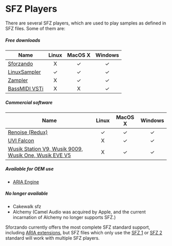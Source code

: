 ---
---
# SFZ Players

There are several SFZ players, which are used to play samples as defined in SFZ
files. Some of them are:

##### Free downloads

| Name                                                    | Linux | MacOS X | Windows |
| ---                                                     | :---: |  :---:  |  :---:  |
| [Sforzando](https://plogue.com/products/sforzando.html) |   X   |    ✓    |    ✓    |
| [LinuxSampler](https://www.linuxsampler.org/)           |   ✓   |    ✓    |    ✓    |
| [Zampler](https://www.zampler.de/)                      |   X   |    ✓    |    ✓    |
| [BassMIDI VSTi](http://falcosoft.hu/softwares.html)     |   X   |    X    |    ✓    |

##### Commercial software

| Name                                                                           | Linux | MacOS X | Windows |
| ---                                                                            | :---: |  :---:  |  :---:  |
| [Renoise (Redux)](https://www.renoise.com/)                                    |   ✓   |    ✓    |    ✓    |
| [UVI Falcon](https://www.uvi.net/)                                             |   X   |    ✓    |    ✓    |
| [Wusik Station V9, Wusik 9009, Wusik One, Wusik EVE V5](https://www.wusik.com/)|   X   |    ✓    |    ✓    |

##### Available for OEM use

- [ARIA Engine](http://ariaengine.com/)

##### No longer available

- Cakewalk sfz
- Alchemy (Camel Audio was acquired by Apple, and the current incarnation of Alchemy no longer supports SFZ.)

Sforzando currently offers the most complete SFZ standard support, including
[ARIA extensions](/opcodes/aria), but SFZ files which only use the
[SFZ 1](/opcodes/sfz1) or [SFZ 2](/opcodes/sfz2) standard will
work with multiple SFZ players.
